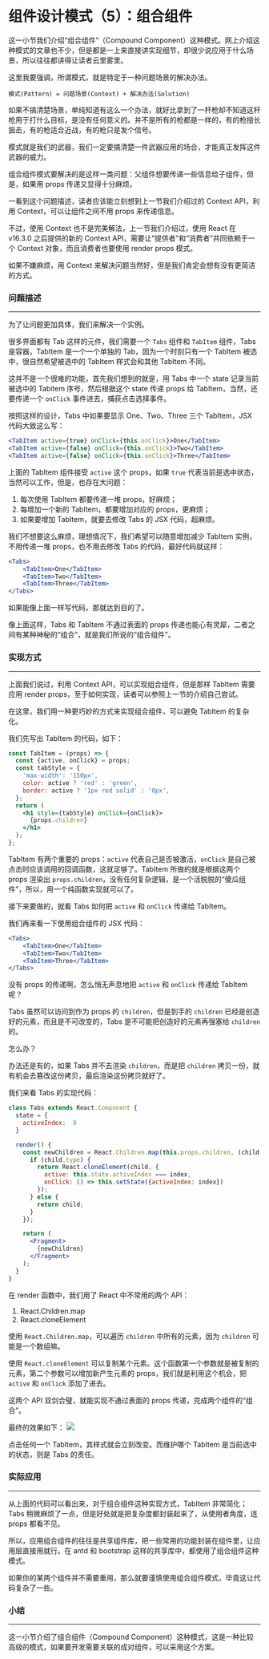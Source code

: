 # 组件设计模式（5）：组合组件
这一小节我们介绍“组合组件”（Compound Component）这种模式。网上介绍这种模式的文章也不少，但是都是一上来直接讲实现细节，却很少说应用于什么场景，所以往往都讲得让读者云里雾里。

这里我要强调，所谓模式，就是特定于一种问题场景的解决办法。
```
模式(Pattern) = 问题场景(Context) + 解决办法(Solution)
```
如果不搞清楚场景，单纯知道有这么一个办法，就好比拿到了一杆枪却不知道这杆枪用于打什么目标，是没有任何意义的。并不是所有的枪都是一样的，有的枪擅长狙击，有的枪适合近战，有的枪只是发个信号。

模式就是我们的武器，我们一定要搞清楚一件武器应用的场合，才能真正发挥这件武器的威力。

组合组件模式要解决的是这样一类问题：父组件想要传递一些信息给子组件，但是，如果用 props 传递又显得十分麻烦。

一看到这个问题描述，读者应该能立刻想到上一节我们介绍过的 Context API，利用 Context，可以让组件之间不用 props 来传递信息。

不过，使用 Context 也不是完美解法，上一节我们介绍过，使用 React 在 v16.3.0 之后提供的新的 Context API，需要让“提供者”和“消费者”共同依赖于一个 Context 对象，而且消费者也要使用 render props 模式。

如果不嫌麻烦，用 Context 来解决问题当然好，但是我们肯定会想有没有更简洁的方式。

### 问题描述
---

为了让问题更加具体，我们来解决一个实例。

很多界面都有 Tab 这样的元件，我们需要一个 `Tabs` 组件和 `TabItem` 组件，Tabs 是容器，TabItem 是一个一个单独的 Tab，因为一个时刻只有一个 TabItem 被选中，很自然希望被选中的 TabItem 样式会和其他 TabItem 不同。

这并不是一个很难的功能，首先我们想到的就是，用 Tabs 中一个 state 记录当前被选中的 Tabitem 序号，然后根据这个 state 传递 props 给 TabItem，当然，还要传递一个 `onClick` 事件进去，捕获点击选择事件。

按照这样的设计，Tabs 中如果要显示 One、Two、Three 三个 TabItem，JSX 代码大致这么写：

```jsx
<TabItem active={true} onClick={this.onClick}>One</TabItem>
<TabItem active={false} onClick={this.onClick}>Two</TabItem>
<TabItem active={false} onClick={this.onClick}>Three</TabItem> 
```
上面的 TabItem 组件接受 `active` 这个 props，如果 `true` 代表当前是选中状态，当然可以工作，但是，也存在大问题：

1. 每次使用 TabItem 都要传递一堆 props，好麻烦；
2. 每增加一个新的 TabItem，都要增加对应的 props，更麻烦；
3. 如果要增加 TabItem，就要去修改 Tabs 的 JSX 代码，超麻烦。
   
我们不想要这么麻烦，理想情况下，我们希望可以随意增加减少 TabItem 实例，不用传递一堆 props，也不用去修改 Tabs 的代码，最好代码就这样：
```jsx
<Tabs>
	<TabItem>One</TabItem>
	<TabItem>Two</TabItem>
	<TabItem>Three</TabItem>
</Tabs>
```
如果能像上面一样写代码，那就达到目的了。

像上面这样，Tabs 和 TabItem 不通过表面的 props 传递也能心有灵犀，二者之间有某种神秘的“组合”，就是我们所说的“组合组件”。

### 实现方式
---

上面我们说过，利用 Context API，可以实现组合组件，但是那样 TabItem 需要应用 render props，至于如何实现，读者可以参照上一节的介绍自己尝试。

在这里，我们用一种更巧妙的方式来实现组合组件，可以避免 TabItem 的复杂化。

我们先写出 TabItem 的代码，如下：
```jsx
const TabItem = (props) => {
  const {active, onClick} = props;
  const tabStyle = {
    'max-width': '150px',
    color: active ? 'red' : 'green',
    border: active ? '1px red solid' : '0px',
  };
  return (
    <h1 style={tabStyle} onClick={onClick}>
      {props.children}
    </h1>
  );
};
```
TabItem 有两个重要的 props：`active` 代表自己是否被激活，`onClick` 是自己被点击时应该调用的回调函数，这就足够了。TabItem 所做的就是根据这两个 props 渲染出 `props.children`，没有任何复杂逻辑，是一个活脱脱的“傻瓜组件”，所以，用一个纯函数实现就可以了。

接下来要做的，就看 Tabs 如何把 `active` 和 `onClick` 传递给 TabItem。

我们再来看一下使用组合组件的 JSX 代码：
```jsx
<Tabs>
	<TabItem>One</TabItem>
	<TabItem>Two</TabItem>
	<TabItem>Three</TabItem>
</Tabs>
```
没有 props 的传递啊，怎么悄无声息地把 `active` 和 `onClick` 传递给 TabItem 呢？

Tabs 虽然可以访问到作为 props 的 `children`，但是到手的 `children` 已经是创造好的元素，而且是不可改变的，Tabs 是不可能把创造好的元素再强塞给 `children` 的。

怎么办？

办法还是有的，如果 Tabs 并不去渲染 `children`，而是把 `children` 拷贝一份，就有机会去篡改这份拷贝，最后渲染这份拷贝就好了。

我们来看 Tabs 的实现代码：
```jsx
class Tabs extends React.Component {
  state = {
    activeIndex:  0
  }

  render() {
    const newChildren = React.Children.map(this.props.children, (child, index) => {
      if (child.type) {
        return React.cloneElement(child, {
          active: this.state.activeIndex === index,
          onClick: () => this.setState({activeIndex: index})
        });
      } else {
        return child;
      }
    });

    return (
      <Fragment>
        {newChildren}
      </Fragment>
    );
  }
}
```
在 render 函数中，我们用了 React 中不常用的两个 API：

1. React.Children.map
2. React.cloneElement
   
使用 `React.Children.map`，可以遍历 `children` 中所有的元素，因为 `children` 可能是一个数组嘛。

使用 `React.cloneElement` 可以复制某个元素。这个函数第一个参数就是被复制的元素，第二个参数可以增加新产生元素的 props，我们就是利用这个机会，把 `active` 和 `onClick` 添加了进去。

这两个 API 双剑合璧，就能实现不通过表面的 props 传递，完成两个组件的“组合”。

最终的效果如下：
![](https://img1.yixinfinance.com/wiki/images/166bd605087b1ac2)

点击任何一个 TabItem，其样式就会立刻改变。而维护哪个 TabItem 是当前选中的状态，则是 Tabs 的责任。

### 实际应用
--- 

从上面的代码可以看出来，对于组合组件这种实现方式，TabItem 非常简化；Tabs 稍微麻烦了一点，但是好处就是把复杂度都封装起来了，从使用者角度，连 props 都看不见。

所以，应用组合组件的往往是共享组件库，把一些常用的功能封装在组件里，让应用层直接用就行。在 antd 和 bootstrap 这样的共享库中，都使用了组合组件这种模式。

如果你的某两个组件并不需要重用，那么就要谨慎使用组合组件模式，毕竟这让代码复杂了一些。

### 小结
---
这一小节介绍了组合组件（Compound Component）这种模式，这是一种比较高级的模式，如果要开发需要关联的成对组件，可以采用这个方案。

